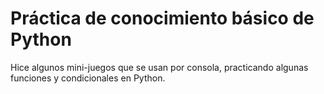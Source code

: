 <h1>Práctica de conocimiento básico de Python</h1>

Hice algunos mini-juegos que se usan por consola, practicando algunas funciones y condicionales en Python.
